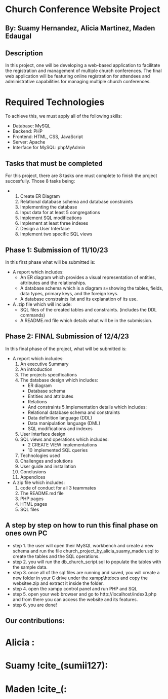 # Church Conference Website Project 
## By: Suamy Hernandez, Alicia Martinez, Maden Edaugal
## Description
In this project, one will be developing a web-based application to facilitate the registration and management of multiple church conferences.
The final web application will be featuring online registration for attendees and administrative capabilities for managing multiple church conferences.
# Required Technologies
To achieve this, we must apply all of the following skills:
* Database: MySQL
* Backend: PHP
* Frontend: HTML, CSS, JavaScript
* Server: Apache
* Interface for MySQL: phpMyAdmin
## Tasks that must be completed
For this project, there are 8 tasks one must complete to finish the project succesfully. Those 8 tasks being:
* 1. Create ER Diagram
  2. Relational database schema and database constraints
  3. Implementing the database
  4. Input data for at least 5 congregations
  5. Implement SQL modifications
  6. Implement at least three indexes
  7. Design a User Interface
  8. Implement two specific SQL views
 ## Phase 1: Submission of 11/10/23
 In this first phase what will be submitted is:
 * A report which includes:
   * An ER diagram which provides a visual representation of entities, attributes and the relationships.
   * A database schema which is a diagram s=showing the tables, fields, data types, primary keys, and the foreign keys.
   * A database constraints list and its explanation of its use.
* A .zip file which will include:
   * SQL files of the created tables and constraints. (includes the DDL commands)
   * A README.md file which details what will be in the submission.
## Phase 2: FINAL Submission of 12/4/23
  In this final phase of the project, what will be submitted is:
  * A report which includes:
    1. An executive Summary
    2. An introduction
    3. The projects specifications
    4. The database design which includes:
       * ER diagram
       * Database schema
       * Entities and attributes
       * Relations
       * And constraints
    5.Implementation details which includes:
       * Relational database schema and constraints
       * Data definition language (DDL)
       * Data manipulation language (DML)
       * SQL modifications and indexes
    6. User interface design
    7. SQL views and operations which includes:
       * 2 CREATE VIEW implementations
       * 10 implemented SQL queries
    8. Technologies used
    9. Challenges and solutions
    10. User guide and installation
    11. Conclusions
    12. Appendices
  * A zip file which includes:
    1. code of conduct for all 3 teammates
    2. The README.md file
    3. PHP pages
    4. HTML pages
    5. SQL files
## A step by step on how to run this final phase on ones own PC
  * step 1. the user will open their MySQL workbench and create a new schema and run the file 
    church_project_by_alicia_suamy_maden.sql to create the tables and the SQL operations.
  * step 2. you will run the db_church_script.sql to populate the tables with the sample data.
  * step 3. once all of the sql files are running and saved, you will create a new folder in 
    your C drive under the xampp\htdocs and copy the websitee.zip and extract it inside the 
    folder.
  * step 4. open the xampp control panel and run PHP and SQL
  * step 5. open your web browser and go to http://localhost/index3.php and from there you can 
    access the website and its features.
  * step 6. you are done!

## Our contributions:
# Alicia :
# Suamy !cite_(sumii127):
# Maden !cite_(:
       
